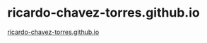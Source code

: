# ricardo-chavez-torres.github.io
[ricardo-chavez-torres.github.io](https://ricardo-chavez-torres.github.io/)
